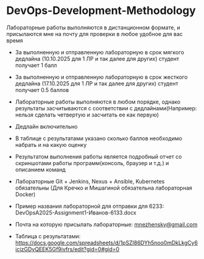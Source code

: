 # DevOps-Development-Methodology
Лабораторные работы выполняются в дистанционном формате, и присылаются мне на почту для проверки в любое удобное для вас время
- За выполненную и отправленную лабораторную в срок мягкого дедлайна (10.10.2025 для 1 ЛР и так далее для других) студент получает 1 балл
- За выполненную и отправленную лабораторную в срок жесткого дедлайна (17.10.2025 для 1 ЛР и так далее для других) студент получает 0.5 баллов
- Лабораторные работы выполняются в любом порядке, однако результаты засчитываются с соответствии с дедлайнами(Например: нельзя сделать четвертую и засчитать ее как первую)
- Дедлайн включительно
- В таблице с результатами указано сколько баллов необходимо набрать и на какую оценку
- Результатом выполнения работы является подробный отчет со скриншотами работы программ(консоль, браузер и т.д.) и описанием команд
- Лабораторные Git + Jenkins, Nexus + Ansible, Kubernetes обязательны (Для Кречко и Мишагиной обязательна лабораторная Docker)
- Пример названия лабораторной для отправки для 6233: DevOpsA2025-Assignment1-Иванов-6133.docx

  
- Почта на которую присылать лабораторные: mnezhensky@gmail.com
- Таблица с результатами: https://docs.google.com/spreadsheets/d/1pSZI86DYh5noo0mDkLkgCy6icjzGDyQEEK5Gf9ivfrs/edit?gid=0#gid=0
